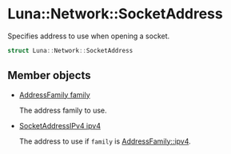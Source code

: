 # Luna::Network::SocketAddress
Specifies address to use when opening a socket. 

```c++
struct Luna::Network::SocketAddress
```

## Member objects
* [AddressFamily family](struct_luna_1_1_network_1_1_socket_address_1aed9982d079a4e2f25f89e12dd94a8255.md)

    The address family to use. 

* [SocketAddressIPv4 ipv4](struct_luna_1_1_network_1_1_socket_address_1af7706ca54828d61675c3c875bc8d643a.md)

    The address to use if `family` is [AddressFamily::ipv4](group___network_1ggae86311d3afd23c05c7abba98dcb3036ba0485728ba5ed6951c7e858af6c1af7c3.md). 

